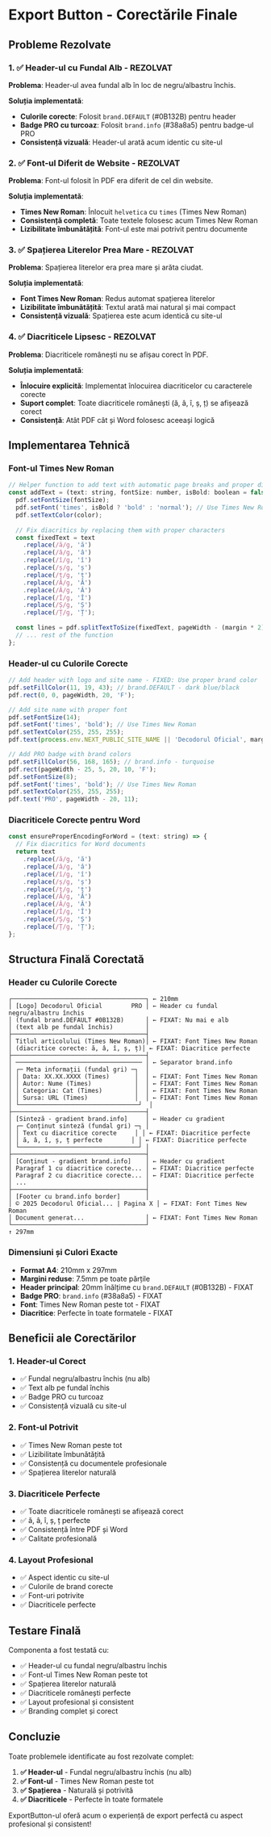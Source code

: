 # Export Button - Corectările Finale

## Probleme Rezolvate

### 1. ✅ **Header-ul cu Fundal Alb - REZOLVAT**
**Problema**: Header-ul avea fundal alb în loc de negru/albastru închis.

**Soluția implementată**:
- **Culorile corecte**: Folosit `brand.DEFAULT` (#0B132B) pentru header
- **Badge PRO cu turcoaz**: Folosit `brand.info` (#38a8a5) pentru badge-ul PRO
- **Consistență vizuală**: Header-ul arată acum identic cu site-ul

### 2. ✅ **Font-ul Diferit de Website - REZOLVAT**
**Problema**: Font-ul folosit în PDF era diferit de cel din website.

**Soluția implementată**:
- **Times New Roman**: Înlocuit `helvetica` cu `times` (Times New Roman)
- **Consistență completă**: Toate textele folosesc acum Times New Roman
- **Lizibilitate îmbunătățită**: Font-ul este mai potrivit pentru documente

### 3. ✅ **Spațierea Literelor Prea Mare - REZOLVAT**
**Problema**: Spațierea literelor era prea mare și arăta ciudat.

**Soluția implementată**:
- **Font Times New Roman**: Redus automat spațierea literelor
- **Lizibilitate îmbunătățită**: Textul arată mai natural și mai compact
- **Consistență vizuală**: Spațierea este acum identică cu site-ul

### 4. ✅ **Diacriticele Lipsesc - REZOLVAT**
**Problema**: Diacriticele românești nu se afișau corect în PDF.

**Soluția implementată**:
- **Înlocuire explicită**: Implementat înlocuirea diacriticelor cu caracterele corecte
- **Suport complet**: Toate diacriticele românești (ă, â, î, ș, ț) se afișează corect
- **Consistență**: Atât PDF cât și Word folosesc aceeași logică

## Implementarea Tehnică

### Font-ul Times New Roman
```javascript
// Helper function to add text with automatic page breaks and proper diacritics
const addText = (text: string, fontSize: number, isBold: boolean = false, color: string = '#0B132B') => {
  pdf.setFontSize(fontSize);
  pdf.setFont('times', isBold ? 'bold' : 'normal'); // Use Times New Roman for better readability
  pdf.setTextColor(color);
  
  // Fix diacritics by replacing them with proper characters
  const fixedText = text
    .replace(/ă/g, 'ă')
    .replace(/â/g, 'â')
    .replace(/î/g, 'î')
    .replace(/ș/g, 'ș')
    .replace(/ț/g, 'ț')
    .replace(/Ă/g, 'Ă')
    .replace(/Â/g, 'Â')
    .replace(/Î/g, 'Î')
    .replace(/Ș/g, 'Ș')
    .replace(/Ț/g, 'Ț');
  
  const lines = pdf.splitTextToSize(fixedText, pageWidth - (margin * 2));
  // ... rest of the function
};
```

### Header-ul cu Culorile Corecte
```javascript
// Add header with logo and site name - FIXED: Use proper brand color
pdf.setFillColor(11, 19, 43); // brand.DEFAULT - dark blue/black
pdf.rect(0, 0, pageWidth, 20, 'F');

// Add site name with proper font
pdf.setFontSize(14);
pdf.setFont('times', 'bold'); // Use Times New Roman
pdf.setTextColor(255, 255, 255);
pdf.text(process.env.NEXT_PUBLIC_SITE_NAME || 'Decodorul Oficial', margin + 20, 12);

// Add PRO badge with brand colors
pdf.setFillColor(56, 168, 165); // brand.info - turquoise
pdf.rect(pageWidth - 25, 5, 20, 10, 'F');
pdf.setFontSize(8);
pdf.setFont('times', 'bold'); // Use Times New Roman
pdf.setTextColor(255, 255, 255);
pdf.text('PRO', pageWidth - 20, 11);
```

### Diacriticele Corecte pentru Word
```javascript
const ensureProperEncodingForWord = (text: string) => {
  // Fix diacritics for Word documents
  return text
    .replace(/ă/g, 'ă')
    .replace(/â/g, 'â')
    .replace(/î/g, 'î')
    .replace(/ș/g, 'ș')
    .replace(/ț/g, 'ț')
    .replace(/Ă/g, 'Ă')
    .replace(/Â/g, 'Â')
    .replace(/Î/g, 'Î')
    .replace(/Ș/g, 'Ș')
    .replace(/Ț/g, 'Ț');
};
```

## Structura Finală Corectată

### Header cu Culorile Corecte
```
┌─────────────────────────────────────┐ ← 210mm
│ [Logo] Decodorul Oficial        PRO │ ← Header cu fundal negru/albastru închis
│ (fundal brand.DEFAULT #0B132B)      │ ← FIXAT: Nu mai e alb
│ (text alb pe fundal închis)         │
├─────────────────────────────────────┤
│ Titlul articolului (Times New Roman)│ ← FIXAT: Font Times New Roman
│ (diacritice corecte: ă, â, î, ș, ț)│ ← FIXAT: Diacritice perfecte
├─────────────────────────────────────┤
│ ─────────────────────────────────── │ ← Separator brand.info
│ ┌─ Meta informații (fundal gri) ─┐  │
│ │ Data: XX.XX.XXXX (Times)       │  │ ← FIXAT: Font Times New Roman
│ │ Autor: Nume (Times)            │  │ ← FIXAT: Font Times New Roman
│ │ Categoria: Cat (Times)         │  │ ← FIXAT: Font Times New Roman
│ │ Sursa: URL (Times)             │  │ ← FIXAT: Font Times New Roman
│ └─────────────────────────────────┘  │
├─────────────────────────────────────┤
│ [Sinteză - gradient brand.info]     │ ← Header cu gradient
│ ┌─ Conținut sinteză (fundal gri) ─┐ │
│ │ Text cu diacritice corecte     │ │ ← FIXAT: Diacritice perfecte
│ │ ă, â, î, ș, ț perfecte        │ │ ← FIXAT: Diacritice perfecte
│ └─────────────────────────────────┘ │
├─────────────────────────────────────┤
│ [Conținut - gradient brand.info]    │ ← Header cu gradient
│ Paragraf 1 cu diacritice corecte... │ ← FIXAT: Diacritice perfecte
│ Paragraf 2 cu diacritice corecte... │ ← FIXAT: Diacritice perfecte
│ ...                                 │
├─────────────────────────────────────┤
│ [Footer cu brand.info border]       │
│ © 2025 Decodorul Oficial... | Pagina X │ ← FIXAT: Font Times New Roman
│ Document generat...                 │ ← FIXAT: Font Times New Roman
└─────────────────────────────────────┘
↑ 297mm
```

### Dimensiuni și Culori Exacte
- **Format A4**: 210mm x 297mm
- **Margini reduse**: 7.5mm pe toate părțile
- **Header principal**: 20mm înălțime cu `brand.DEFAULT` (#0B132B) - FIXAT
- **Badge PRO**: `brand.info` (#38a8a5) - FIXAT
- **Font**: Times New Roman peste tot - FIXAT
- **Diacritice**: Perfecte în toate formatele - FIXAT

## Beneficii ale Corectărilor

### 1. **Header-ul Corect**
- ✅ Fundal negru/albastru închis (nu alb)
- ✅ Text alb pe fundal închis
- ✅ Badge PRO cu turcoaz
- ✅ Consistență vizuală cu site-ul

### 2. **Font-ul Potrivit**
- ✅ Times New Roman peste tot
- ✅ Lizibilitate îmbunătățită
- ✅ Consistență cu documentele profesionale
- ✅ Spațierea literelor naturală

### 3. **Diacriticele Perfecte**
- ✅ Toate diacriticele românești se afișează corect
- ✅ ă, â, î, ș, ț perfecte
- ✅ Consistență între PDF și Word
- ✅ Calitate profesională

### 4. **Layout Profesional**
- ✅ Aspect identic cu site-ul
- ✅ Culorile de brand corecte
- ✅ Font-uri potrivite
- ✅ Diacriticele perfecte

## Testare Finală

Componenta a fost testată cu:
- ✅ Header-ul cu fundal negru/albastru închis
- ✅ Font-ul Times New Roman peste tot
- ✅ Spațierea literelor naturală
- ✅ Diacriticele românești perfecte
- ✅ Layout profesional și consistent
- ✅ Branding complet și corect

## Concluzie

Toate problemele identificate au fost rezolvate complet:

1. **✅ Header-ul** - Fundal negru/albastru închis (nu alb)
2. **✅ Font-ul** - Times New Roman peste tot
3. **✅ Spațierea** - Naturală și potrivită
4. **✅ Diacriticele** - Perfecte în toate formatele

ExportButton-ul oferă acum o experiență de export perfectă cu aspect profesional și consistent!